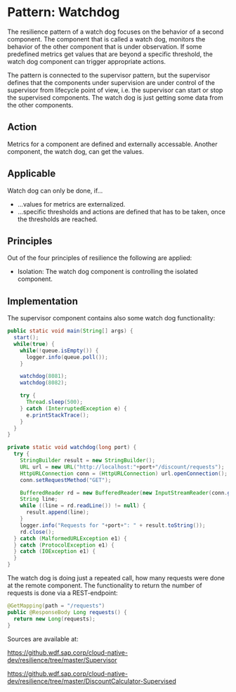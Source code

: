 # Pattern: Watchdog

The resilience pattern of a watch dog focuses on the behavior of a second component. The component that is called a watch dog, monitors the behavior of the other component that is under observation. If some predefined metrics get values that are beyond a specific threshold, the watch dog component can trigger appropriate actions.

The pattern is connected to the supervisor pattern, but the supervisor defines that the components under supervision are under control of the supervisor from lifecycle point of view, i.e. the supervisor can start or stop the supervised components. The watch dog is just getting some data from the other components.

## Action

Metrics for a component are defined and externally accessable. Another component, the watch dog, can get the values.

## Applicable

Watch dog can only be done, if...

- ...values for metrics are externalized.
- ...specific thresholds and actions are defined that has to be taken, once the thresholds are reached.

## Principles

Out of the four principles of resilience the following are applied:

- Isolation: The watch dog component is controlling the isolated component.

## Implementation

The supervisor component contains also some watch dog functionality:

```Java
public static void main(String[] args) {
  start();
  while(true) {
    while(!queue.isEmpty()) {
      logger.info(queue.poll());
    }

    watchdog(8081);
    watchdog(8082);

    try {
      Thread.sleep(500);
    } catch (InterruptedException e) {
      e.printStackTrace();
    }
  }
}

private static void watchdog(long port) {
  try {
    StringBuilder result = new StringBuilder();
    URL url = new URL("http://localhost:"+port+"/discount/requests");
    HttpURLConnection conn = (HttpURLConnection) url.openConnection();
    conn.setRequestMethod("GET");

    BufferedReader rd = new BufferedReader(new InputStreamReader(conn.getInputStream()));
    String line;
    while ((line = rd.readLine()) != null) {
      result.append(line);
    }
    logger.info("Requests for "+port+": " + result.toString());
    rd.close();
  } catch (MalformedURLException e1) {
  } catch (ProtocolException e1) {
  } catch (IOException e1) {
  }
}
```

The watch dog is doing just a repeated call, how many requests were done at the remote component. The functionality to return the number of requests is done via a REST-endpoint:

```Java
@GetMapping(path = "/requests")
public @ResponseBody Long requests() {
  return new Long(requests);
}
```

Sources are available at:

https://github.wdf.sap.corp/cloud-native-dev/resilience/tree/master/Supervisor

https://github.wdf.sap.corp/cloud-native-dev/resilience/tree/master/DiscountCalculator-Supervised
